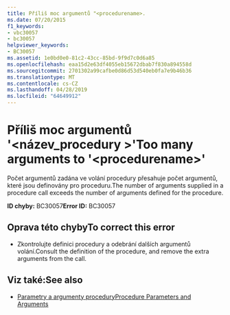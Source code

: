 ```yaml
---
title: Příliš moc argumentů "<procedurename>.
ms.date: 07/20/2015
f1_keywords:
- vbc30057
- bc30057
helpviewer_keywords:
- BC30057
ms.assetid: 1e0bd0e0-81c2-43cc-85bd-9f9d7c0d6a85
ms.openlocfilehash: eaa15d2e63df4055eb15672dbab7f830a894558d
ms.sourcegitcommit: 2701302a99cafbe0d86d53d540eb0fa7e9b46b36
ms.translationtype: MT
ms.contentlocale: cs-CZ
ms.lasthandoff: 04/28/2019
ms.locfileid: "64649912"
---
```

# <a name="too-many-arguments-to-procedurename"></a><span data-ttu-id="c7fca-102">Příliš moc argumentů '\<název_procedury >'</span><span class="sxs-lookup"><span data-stu-id="c7fca-102">Too many arguments to '\<procedurename>'</span></span>
<span data-ttu-id="c7fca-103">Počet argumentů zadána ve volání procedury přesahuje počet argumentů, které jsou definovány pro proceduru.</span><span class="sxs-lookup"><span data-stu-id="c7fca-103">The number of arguments supplied in a procedure call exceeds the number of arguments defined for the procedure.</span></span>  
  
 <span data-ttu-id="c7fca-104">**ID chyby:** BC30057</span><span class="sxs-lookup"><span data-stu-id="c7fca-104">**Error ID:** BC30057</span></span>  
  
## <a name="to-correct-this-error"></a><span data-ttu-id="c7fca-105">Oprava této chyby</span><span class="sxs-lookup"><span data-stu-id="c7fca-105">To correct this error</span></span>  
  
- <span data-ttu-id="c7fca-106">Zkontrolujte definici procedury a odebrání dalších argumentů volání.</span><span class="sxs-lookup"><span data-stu-id="c7fca-106">Consult the definition of the procedure, and remove the extra arguments from the call.</span></span>  
  
## <a name="see-also"></a><span data-ttu-id="c7fca-107">Viz také:</span><span class="sxs-lookup"><span data-stu-id="c7fca-107">See also</span></span>

- [<span data-ttu-id="c7fca-108">Parametry a argumenty procedury</span><span class="sxs-lookup"><span data-stu-id="c7fca-108">Procedure Parameters and Arguments</span></span>](../../visual-basic/programming-guide/language-features/procedures/procedure-parameters-and-arguments.md)
